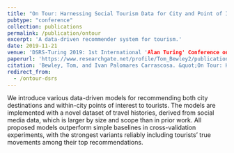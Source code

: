 ```yaml
---
title: "On Tour: Harnessing Social Tourism Data for City and Point of Interest Recommendation"
pubtype: "conference"
collection: publications
permalink: /publication/ontour
excerpt: 'A data-driven recommender system for tourism.'
date: 2019-11-21
venue: 'DSRS-Turing 2019: 1st International 'Alan Turing' Conference on Decision Support and Recommender Systems'
paperurl: 'https://www.researchgate.net/profile/Tom_Bewley2/publication/338581229_On_Tour_Harnessing_Social_Tourism_Data_for_City_and_Point_of_Interest_Recommendation/links/5e1dd8e6458515d2b46d3eb6/On-Tour-Harnessing-Social-Tourism-Data-for-City-and-Point-of-Interest-Recommendation.pdf'
citation: 'Bewley, Tom, and Ivan Palomares Carrascosa. &quot;On Tour: Harnessing Social Tourism Data for City and Point of Interest Recommendation.&quot; <i>1st International ‘Alan Turing’ Conference on Decision Support and Recommender Systems (DSRS-Turing 2019)</i>. 2019.'
redirect_from: 
  - /ontour-dsrs
---
```

We introduce various data-driven models for recommending both city destinations and within-city points of interest to tourists. The models are implemented with a novel dataset of travel histories, derived from social media data, which is larger by size and scope than in prior work. All proposed models outperform simple baselines in cross-validation experiments, with the strongest variants reliably including tourists’ true movements among their top recommendations. 